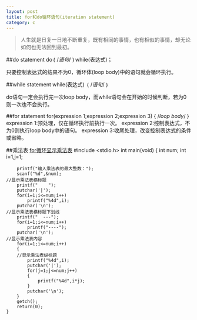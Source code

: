 ```yaml
---
layout: post
title: for和do循环语句(iteration statement)
category: c
---
```

>人生就是日复一日地不断重复，既有相同的事情，也有相似的事情，却无论如何也无法回到最初。

##do statement
    do｛
        /*语句*/ 
       ｝while(表达式)；

只要控制表达式的结果不为0，循环体(loop body)中的语句就会循环执行。


##while statement
    while(表达式)
    ｛
        /*语句*/
     ｝

do语句一定会执行完一次loop body，而while语句会在开始的时候判断，若为0则一次也不会执行。


##for statement
    for(expression 1;expression 2;expression 3)
    {
        /*loop body*/
    }
expression 1:预处理，仅在循环执行前执行一次。
expression 2:控制表达式，不为0则执行loop body中的语句。
expression 3:收尾处理，改变控制表达式的条件或省略。

##乘法表
[for循环显示乘法表](http://oriyao.oss-cn-hangzhou.aliyuncs.com/website/C/201401/20140108.c)
    #include <stdio.h>
    int main(void)
    {
        int num;
        int i=1,j=1;
    
        printf("输入乘法表的最大整数：");
        scanf("%d",&num);
    //显示乘法表横标题 
        printf("    ");
        putchar('|');
        for(i=1;i<=num;i++)
            printf("%4d",i);
        putchar('\n');
    //显示乘法表横标题下划线 
        printf("  ---");
        for(i=1;i<=num;i++)
            printf("----");
        putchar('\n');
    //显示乘法表内容 
        for(i=1;i<=num;i++)
        {
        //显示乘法表纵标题 
            printf("%4d",i); 
            putchar('|');
            for(j=1;j<=num;j++)
            {
                printf("%4d",i*j);
            }
            putchar('\n');
        }
        getch();
        return(0);
    }